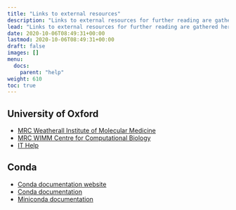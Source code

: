 ```yaml
---
title: "Links to external resources"
description: "Links to external resources for further reading are gathered here."
lead: "Links to external resources for further reading are gathered here."
date: 2020-10-06T08:49:31+00:00
lastmod: 2020-10-06T08:49:31+00:00
draft: false
images: []
menu:
  docs:
    parent: "help"
weight: 610
toc: true
---
```


## University of Oxford

- [MRC Weatherall Institute of Molecular Medicine][mrc-wimm]
- [MRC WIMM Centre for Computational Biology][mrc-wimm-ccb]
- [IT Help][it-help]

## Conda

- [Conda documentation website][conda-website]
- [Conda documentation][conda-readthedocs]
- [Miniconda documentation][miniconda-readthedocs]

<!-- Link definitions -->

[mrc-wimm]: https://www.imm.ox.ac.uk/
[mrc-wimm-ccb]: https://www.imm.ox.ac.uk/research/units-and-centres/mrc-wimm-centre-for-computational-biology
[it-help]: https://help.it.ox.ac.uk/
[conda-website]: https://docs.conda.io/en/latest/
[conda-readthedocs]: https://docs.conda.io/projects/conda/en/latest/
[miniconda-readthedocs]: https://docs.conda.io/en/latest/miniconda.html
